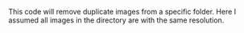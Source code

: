 This code will remove duplicate images from a specific folder. Here I assumed all images in the directory are with the same resolution.

